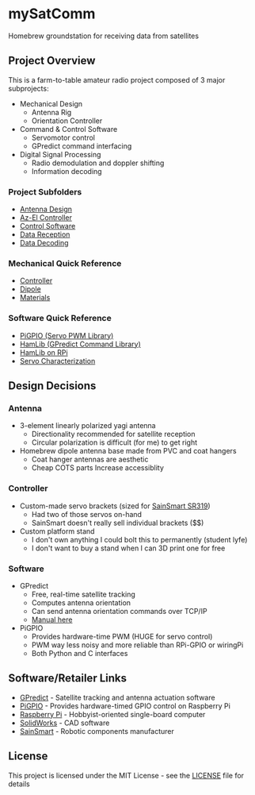 # mySatComm
Homebrew groundstation for receiving data from satellites

## Project Overview
This is a farm-to-table amateur radio project composed of 3 major subprojects:

* Mechanical Design
	* Antenna Rig 
	* Orientation Controller
* Command & Control Software
	* Servomotor control
	* GPredict command interfacing
* Digital Signal Processing
	* Radio demodulation and doppler shifting
	* Information decoding


### Project Subfolders
* [Antenna Design](mechanical/antenna)
* [Az-El Controller](mechanical/azel_controller)
* [Control Software](cmd-n-ctl/)
* [Data Reception](sdr/rx)
* [Data Decoding](sdr/decoder)

### Mechanical Quick Reference
* [Controller](mechanical/drawings/controller.PDF)
* [Dipole ](mechanical/drawings/dipole.PDF)
* [Materials](BOM.txt)

### Software Quick Reference
* [PiGPIO (Servo PWM Library)](http://abyz.me.uk/rpi/pigpio/pigpiod.html)
* [HamLib (GPredict Command Library)](http://hamlib.sourceforge.net/manuals/1.2.15/index.html)
* [HamLib on RPi](https://kb9mwr.blogspot.com/2013/04/raspberry-pi-web-based-rig-control.html)
* [Servo Characterization](cmd-n-ctl/Sweep/Sweep.ino)

## Design Decisions
### Antenna
* 3-element linearly polarized yagi antenna
	* Directionality recommended for satellite reception
	* Circular polarization is difficult (for me) to get right
* Homebrew dipole antenna base made from PVC and coat hangers
	* Coat hanger antennas are aesthetic
	* Cheap COTS parts Increase accessiblity
	
### Controller
* Custom-made servo brackets (sized for [SainSmart SR319](https://www.sainsmart.com/products/copy-of-all-purpose-digital-servo-sr318?nosto=customers-also-bought)) 
	* Had two of those servos on-hand
	* SainSmart doesn't really sell  individual brackets  ($$)
* Custom platform stand
	* I don't own anything I could bolt this to permanently (student lyfe)
	* I don't want to buy a stand when I can 3D print one for free

### Software
* GPredict
	* Free, real-time satellite tracking
	* Computes antenna orientation
	* Can send antenna orientation commands over TCP/IP
	* [Manual here](documentation/gpredict_manual.PDF)
* PiGPIO
	* Provides hardware-time PWM (HUGE for servo control)
	* PWM way less noisy and more reliable than RPi-GPIO or wiringPi
	* Both Python and C interfaces

## Software/Retailer Links
* [GPredict](http://gpredict.oz9aec.net/) - Satellite tracking and antenna actuation software
* [PiGPIO](http://abyz.me.uk/rpi/pigpio/index.html) - Provides hardware-timed GPIO control on Raspberry Pi
* [Raspberry Pi](https://www.raspberrypi.org/) - Hobbyist-oriented single-board computer
* [SolidWorks](https://www.solidworks.com/) - CAD software 
* [SainSmart](https://www.com.sainsmart) - Robotic components manufacturer

## License
This project is licensed under the MIT License - see the [LICENSE](LICENSE.md) file for details